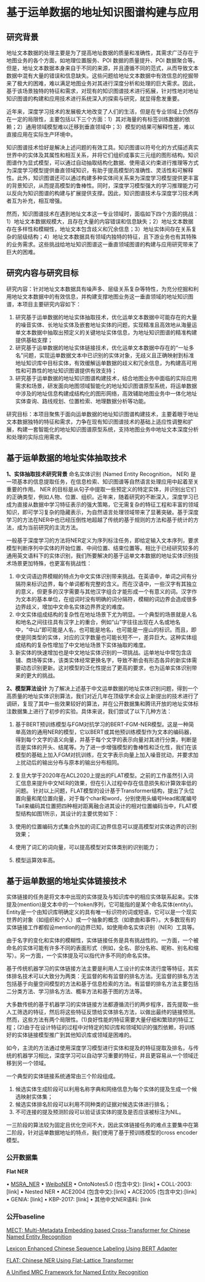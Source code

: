 # 基于运单数据的地址知识图谱构建与应用

## 研究背景

地址文本数据的处理主要是为了提高地址数据的质量和准确性，其需求广泛存在于地图业务的各个方面，如地理位置服务、POI 数据的质量提升、POI 数据聚合等。但是，地址文本数据本身来自于不同的来源，并且遵循不同的范式，从而导致文本数据中混有大量的错误和信息缺失。这些问题给地址文本数据中有效信息的挖掘带来了极大的困难，难以满足地图业务对其进行深度分析和处理的巨大需求。因此，基于该场景独特的特征和需求，对现有的知识图谱技术进行拓展，针对性地对地址知识图谱的构建和应用技术进行系统深入的探索与研究，就显得愈发重要。

近年来，深度学习技术的发展极大地改变了人们的生活，但是在专业领域上仍然存在一定的局限性，主要包括以下三个方面：1）其对海量的有标签训练数据的依赖；2）通用领域模型难以迁移到垂直领域中；3）模型的结果可解释性差，难以直接应用在实际生产环境中。

知识图谱技术恰好是解决上述问题的有效工具。知识图谱以符号化的方式描述真实世界中的实体及其属性和相互关系，并将它们组织成事实三元组的图形结构。知识图谱作为显式模型，可以通过自动抽取结构化数据、使用语义约束进行推理等方式为深度学习模型提供垂直领域知识，有助于提高模型的准确性、灵活性和可解释性。此外，知识图谱还可以通过构建多种实体间关系来为深度学习模型提供更丰富的背景知识，从而提高模型的鲁棒性。同时，深度学习模型强大的学习推理能力可以反向为知识图谱的构建与扩展提供支撑。因此，知识图谱技术与深度学习技术两者互为补充，相互增强。

然而，知识图谱技术在遇到地址文本这一专业领域时，面临如下四个方面的挑战：1）地址文本数据规模大，且存在大量的内容错误和信息缺失；2）地址文本数据存在多样性和模糊性，地址文本包含歧义和冗余信息；3）地址实体间存在关系复杂的层级结构；4）地址文本数据具有领域内独特的特征，且下游业务也有其特殊的业务需求。这些挑战给地址知识图谱这一垂直领域图谱的构建与应用研究带来了巨大的困难。

## 研究内容与研究目标

研究内容：针对地址文本数据具有噪声多、层级关系复杂等特性，为充分挖掘和利用地址文本数据中的有效信息，并构建支撑地图业务这一垂直领域的地址知识图谱，本项目主要研究内容如下：
1. 研究基于运单数据的地址实体抽取技术，优化运单文本数据中可能存在的大量的噪音实体、长地址实体及嵌套地址实体的问题，实现精准且高效地从海量运单文本数据中抽取出预定义的关键地址实体信息，为地址知识图谱的精准构建提供基础支撑；
2. 研究基于运单数据的地址实体链接技术，优化运单文本数据中存在的“一址多名”问题，实现运单数据文本中已识别的实体对象，无歧义且正确映射到标准地址知识库中目标实体，有效缓解运单数据的歧义和冗余信息，为构建高可用性和可靠性的地址知识图谱提供有效支持；
3. 研究基于运单数据的地址知识图谱构建技术，结合地图业务中面临的实际应用需求和场景，研发面向地图领域智能化的地址知识图谱原型系统，将运单数据中涉及的地址信息构建成结构化的图形网络，高效辅助地图业务中一体化地址实体查询、路线规划、位置检索、地理数据分析等功能。

研究目标：本项目聚焦于面向运单数据的地址知识图谱构建技术，主要着眼于地址文本数据独特的特征和需求，力争在现有知识图谱技术的基础上适应性调整和扩展，构建一套智能化的地址知识图谱原型系统，支持地图业务中地址文本深度分析和处理的实际应用需求。

## 基于运单数据的地址实体抽取技术

**1、实体抽取技术研究背景**
命名实体识别 (Named Entity Recognition， NER) 是一项基本的信息提取任务，在信息检索、知识图谱等自然语言处理应用中起着至关重要的作用。 NER 的目标是从句子中提取一些预定义的特定实体，并识别出它们的正确类型，例如人物、位置、组织。近年来，随着研究的不断深入，深度学习已成为直接从数据中学习特征表示的强大策略，它无需复杂的特征工程和丰富的领域知识，即可学习复杂的隐藏表示，为自然语言处理领域带来了显著突破。基于深度学习的方法在NER中也已经压倒性地超越了传统的基于规则的方法和基于统计的方法，成为当前研究的主流方法。

一般基于深度学习的方法将NER定义为序列标注任务，即给定输入文本序列，要求模型判断序列中实体的开始位置、中间位置、结束位置等。相比于已经研究较多的通用英文语料下的实体识别，我们所要解决的基于运单文本数据的地址实体识别技术场景更加特殊，也更富有挑战性：

1. 中文词语边界模糊的特点为中文实体识别带来挑战。在英语中，单词之间有分隔符来标识边界，每个单词都有完整的含义。而在汉语中，一些汉字有其独立的意义，但更多的汉字需要与其他汉字组合才能形成一个有意义的词。汉字作为文本的基本单位，在组词时没有明确的词分隔符，模糊的词边界会造成很多边界歧义，增加中文命名实体边界界定的难度。
2. 中文实体组成结构的复杂性在地址场景下尤为明显。一个典型的场景就是人名和地名之间往往具有汉字上的重合，例如“山”字往往出现在人名或地名中，“中山”即可能是人名，也可能是地名，也可能是一座山的标识。而且，即使是同类型的实体，对应的汉字数量也可能长短不一，差异巨大。这种实体组成结构的复杂性增加了中文地址场景下实体抽取的难度。
3. 新实体的快速增加也是中文地址实体识别的一项挑战。运单地址中常包含店铺、商场等实体，该类实体经常更换名字，导致不断会有形态各异的新实体需要动态识别更新。这对模型的泛化性提出了更高的要求，也为运单实体识别带来的更大的挑战。

**2、模型算法设计**
为了解决上述基于中文运单数据的地址实体识别问题，得到一个高质量的地址实体识别算法，我们对近几年在顶级学术会议上新提出的技术进行了调研，复现了其中一些效果较好的算法，并在公开数据集和腾讯开放的地址实体标注数据集上进行了初步的实验。具体来说，我们尝试了以下几种方法：

1. 基于BERT预训练模型与FGM对抗学习的BERT-FGM-NER模型。这是一种简单高效的通用NER的模型，它以BERT或其他预训练模型作为文本的编码器，得到每个文字的语义向量，并基于每个文字的表示向量对其进行分类，判断是否是实体的开头、结尾等。为了进一步增强模型的鲁棒性和泛化性，我们在该模型的基础上加入FGM对抗训练，在文字表示向量上加入噪音扰动，并要求加上扰动后的输出分布与原本的输出分布相同。
2. 复旦大学于2020年在ACL2020上提出的FLAT模型。之前的工作虽然引入词汇信息来提升中文NER的效果，但在引入过程中存在信息损失和计算效率低的问题。
针对以上问题，FLAT模型的设计基于Transformer结构，提出了头位置向量和尾位置向量，对于每个char和word，分别使用头编号Head和尾编号Tail来编码其位置把四种相对距离融合进其设计的相对位置编码当中，FLAT模型结构如图1所示，其设计的主要优势如下：

1. 使用的位置编码方式集合外加的词汇边界信息可以提高模型对实体边界的识别效果；
2. 使用了词汇的词向量，可以提高模型对实体类别的识别能力；
3. 模型运算效率高。

## 基于运单数据的地址实体链接技术

实体链接的任务是将文本中出现的实体提及与知识库中的相应实体联系起来。实体提及(mention)是文本中的一个token序列，它可能指的是某个命名实体(entity)。Entity是一个由知识库明确定义的具有唯一标识符的词或短语，它可以是一个现实世界的对象（如组织和个人）或一个抽象的概念（如歌曲和事件）。大多数现有的实体链接工作都假设mention的边界已知，如使用命名实体识别（NER）工具等。

由于名字的变化和实体的模糊性，实体链接任务是具有挑战性的。一方面，一个被命名的实体可能有许多不同的表面形式（例如，全名、部分名称、昵称、别名和缩写）。另一方面，一个实体提及可以指代许多不同的命名实体。

基于传统机器学习的实体链接方法主要是利用人工设计的实体流行度等特征，其实体排名技术可以大致分为两类：无监督的和有监督的排名方法。无监督的排名方法包括基于向量空间模型的方法和基于信息检索的方法。有监督的排名方法主要包括二分类方法、学习排名方法、概率方法和基于图的方法等。

大多数传统的基于机器学习的实体链接方法都遵循流行的两步程序，首先提取一些人工筛选的特征，然后将这些特征反馈给实体排名方法，以做出最终的链接预测。然而，这些方法有两个局限性。(1)良好性能的特征需要大量仔细和繁琐的特征工程；(2)由于在设计特征的过程中对特定的知识库和领域知识的强烈依赖，将训练好的实体链接模型推广到其他知识库或领域是困难的。

如今，主流的方法通过使用深度学习模型进行实体和提及的特征提取及排名，与传统的机器学习相比，深度学习可以自动学习重要的特征，并且更容易从一个领域迁移到另一个领域。

一个典型的实体链接系统通常由三个阶段组成。
1.	候选实体生成阶段可以利用名称字典和网络信息为每个实体的提及生成一个候选映射实体集； 
2.	候选实体排名阶段可以利用不同种类的证据对候选实体进行排名；
3.	不可连接的提及预测阶段可以验证该实体的提及是否应该被标注为NIL。

一三阶段的算法较为固定且优化空间不大，因此实体链接任务的难点主要集中在第二阶段，针对运单数据地址的特点，我们使用了基于预训练模型的cross encoder模型。

### 公开数据集

**Flat NER**

• [MSRA_NER](https://github.com/InsaneLife/ChineseNLPCorpus/tree/master/NER/MSRA)
• [WeiboNER](https://github.com/hltcoe/golden-horse)
• OntoNotes5.0 (包含中文): [link] 
• COLL-2003: [link] 
• Nested NER
• ACE2004 (包含中文):[link] 
• ACE2005 (包含中文):[link] 
• GENIA: [link] 
• KBP-2017: [link]
• 其他中文NER语料: [link

### 公开baseline

[MECT: Multi-Metadata Embedding based Cross-Transformer for Chinese Named Entity Recognition](https://arxiv.org/abs/2107.05418)

[Lexicon Enhanced Chinese Sequence Labeling Using BERT Adapter](https://arxiv.org/abs/2105.07148)

[FLAT: Chinese NER Using Flat-Lattice Transformer](https://arxiv.org/abs/2004.11795)

[A Unified MRC Framework for Named Entity Recognition](https://arxiv.org/abs/1910.11476)

